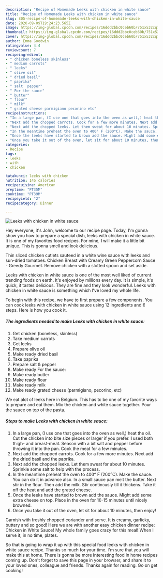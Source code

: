 ```yaml
---
description: "Recipe of Homemade Leeks with chicken in white sauce"
title: "Recipe of Homemade Leeks with chicken in white sauce"
slug: 805-recipe-of-homemade-leeks-with-chicken-in-white-sauce
date: 2020-09-09T19:24:23.565Z
image: https://img-global.cpcdn.com/recipes/16ddd2bbc0ceb60b/751x532cq70/leeks-with-chicken-in-white-sauce-recipe-main-photo.jpg
thumbnail: https://img-global.cpcdn.com/recipes/16ddd2bbc0ceb60b/751x532cq70/leeks-with-chicken-in-white-sauce-recipe-main-photo.jpg
cover: https://img-global.cpcdn.com/recipes/16ddd2bbc0ceb60b/751x532cq70/leeks-with-chicken-in-white-sauce-recipe-main-photo.jpg
author: Emma Goodwin
ratingvalue: 4.4
reviewcount: 7
recipeingredient:
- " chicken boneless skinless"
- " medium carrots"
- " leeks"
- " olive oil"
- " dried basil"
- " paprika"
- " salt  pepper"
- " For the sauce"
- " butter"
- " flour"
- " milk"
- " grated cheese parmigiano pecorino etc"
recipeinstructions:
- "In a large pan, (I use one that goes into the oven as well,) heat the oil. Cut the chicken into bite size pieces or larger if you prefer. I used both thigh- and breast-meat. Season with a bit salt and pepper before throwing it into the pan. Cook the meat for a few minutes."
- "Next add the chopped carrots. Cook for a few more minutes. Next add the dried basil and the paprika."
- "Next add the chopped leeks. Let them sweat for about 10 minutes. Sprinkle some salt to help with the process."
- "In the meantime preheat the oven to 400° F (200°C). Make the sauce. You can do it in advance also. In a small sauce pan melt the butter. Next stir in the flour. Then add the milk. Stir continously till it thickens. Take it off the heat and add the grated cheese."
- "Once the leeks have started to brown add the sauce. Might add some extra cheese on top. Place in the oven for 10-15 minutes until nicely browned."
- "Once you take it out of the oven, let sit for about 10 minutes, then enjoy!"
categories:
- Recipe
tags:
- leeks
- with
- chicken

katakunci: leeks with chicken 
nutrition: 146 calories
recipecuisine: American
preptime: "PT35M"
cooktime: "PT39M"
recipeyield: "2"
recipecategory: Dinner

---
```



![Leeks with chicken in white sauce](https://img-global.cpcdn.com/recipes/16ddd2bbc0ceb60b/751x532cq70/leeks-with-chicken-in-white-sauce-recipe-main-photo.jpg)

Hey everyone, it's John, welcome to our recipe page. Today, I'm gonna show you how to prepare a special dish, leeks with chicken in white sauce. It is one of my favorites food recipes. For mine, I will make it a little bit unique. This is gonna smell and look delicious.

Thin sliced chicken cutlets sauteed in a white wine sauce with leeks and sun-dried tomatoes. Chicken Breast with Creamy Green Peppercorn Sauce - Greedy Gourmet. Remove chicken with a slotted spoon and set aside.

Leeks with chicken in white sauce is one of the most well liked of current trending foods on earth. It's enjoyed by millions every day. It is simple, it's quick, it tastes delicious. They are fine and they look wonderful. Leeks with chicken in white sauce is something which I've loved my whole life.


To begin with this recipe, we have to first prepare a few components. You can cook leeks with chicken in white sauce using 12 ingredients and 6 steps. Here is how you cook it.

<!--inarticleads1-->

##### The ingredients needed to make Leeks with chicken in white sauce:

1. Get  chicken (boneless, skinless)
1. Take  medium carrots
1. Get  leeks
1. Prepare  olive oil
1. Make ready  dried basil
1. Take  paprika
1. Prepare  salt &amp; pepper
1. Make ready  For the sauce:
1. Make ready  butter
1. Make ready  flour
1. Make ready  milk
1. Make ready  grated cheese (parmigiano, pecorino, etc)


We eat alot of leeks here in Belgium. This has to be one of my favorite ways to prepare and eat them. Mix the chicken and white sauce together. Pour the sauce on top of the pasta. 

<!--inarticleads2-->

##### Steps to make Leeks with chicken in white sauce:

1. In a large pan, (I use one that goes into the oven as well,) heat the oil. Cut the chicken into bite size pieces or larger if you prefer. I used both thigh- and breast-meat. Season with a bit salt and pepper before throwing it into the pan. Cook the meat for a few minutes.
1. Next add the chopped carrots. Cook for a few more minutes. Next add the dried basil and the paprika.
1. Next add the chopped leeks. Let them sweat for about 10 minutes. Sprinkle some salt to help with the process.
1. In the meantime preheat the oven to 400° F (200°C). Make the sauce. You can do it in advance also. In a small sauce pan melt the butter. Next stir in the flour. Then add the milk. Stir continously till it thickens. Take it off the heat and add the grated cheese.
1. Once the leeks have started to brown add the sauce. Might add some extra cheese on top. Place in the oven for 10-15 minutes until nicely browned.
1. Once you take it out of the oven, let sit for about 10 minutes, then enjoy!


Garnish with freshly chopped coriander and serve. It is creamy, garlicky, buttery and so good! Here we are with another easy chicken dinner recipe: Chicken in White Sauce! My whole family goes crazy for this meal! When I serve it, in no time, plates. 

So that is going to wrap it up with this special food leeks with chicken in white sauce recipe. Thanks so much for your time. I'm sure that you will make this at home. There is gonna be more interesting food in home recipes coming up. Don't forget to save this page in your browser, and share it to your loved ones, colleague and friends. Thanks again for reading. Go on get cooking!
